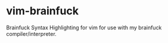 # vim-brainfuck
Brainfuck Syntax Highlighting for vim for use with my brainfuck compiler/interpreter.
